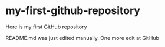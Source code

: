 # my-first-github-repository
Here is my first GitHub repository

README.md was just edited manually. One more edit at GitHub

